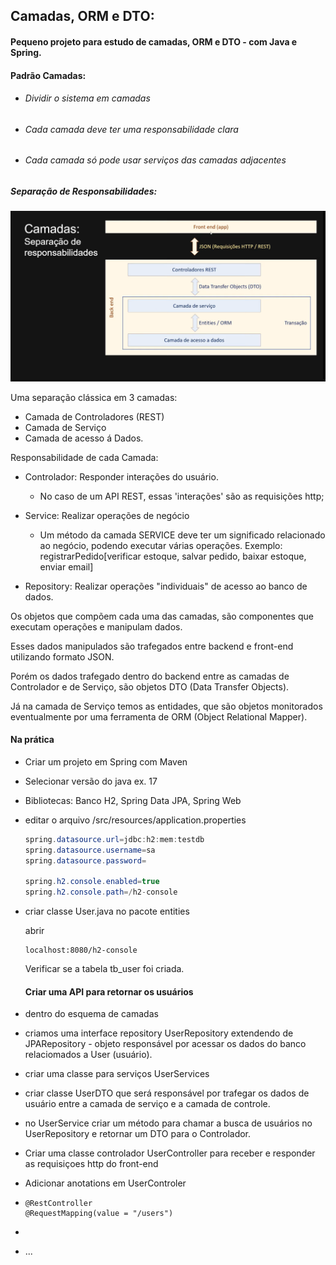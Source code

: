 ## Camadas, ORM e DTO:

#### Pequeno projeto para estudo de camadas, ORM e DTO - com Java e Spring.

#### Padrão Camadas:

- ###### Dividir o sistema em camadas
- ###### Cada camada deve ter uma responsabilidade clara
- ###### Cada camada só pode usar serviços das camadas adjacentes

##### Separação de Responsabilidades:

![Camadas](../assets/camadasOrmDto/camadasSepResp.png)

Uma separação clássica em 3 camadas:

- Camada de Controladores (REST)
- Camada de Serviço
- Camada de acesso á Dados.

Responsabilidade de cada Camada:

- Controlador: Responder interações do usuário.

  - No caso de um API REST, essas 'interações' são as requisições http;

- Service: Realizar operações de negócio
  - Um método da camada SERVICE deve ter um significado relacionado ao negócio, podendo executar várias
    operações. Exemplo: registrarPedido[verificar estoque, salvar pedido, baixar estoque, enviar email]
- Repository: Realizar operações "individuais" de acesso ao banco de dados.

Os objetos que compõem cada uma das camadas, são componentes que executam operações e manipulam dados.

Esses dados manipulados são trafegados entre backend e front-end utilizando formato JSON.

Porém os dados trafegado dentro do backend entre as camadas de Controlador e de Serviço, são objetos DTO (Data Transfer Objects).

Já na camada de Serviço temos as entidades, que são objetos monitorados eventualmente por uma ferramenta de ORM (Object Relational Mapper).

#### Na prática

- Criar um projeto em Spring com Maven
- Selecionar versão do java ex. 17
- Bibliotecas: Banco H2, Spring Data JPA, Spring Web

- editar o arquivo /src/resources/application.properties

  ```java
  spring.datasource.url=jdbc:h2:mem:testdb
  spring.datasource.username=sa
  spring.datasource.password=

  spring.h2.console.enabled=true
  spring.h2.console.path=/h2-console
  ```

- criar classe User.java no pacote entities

  abrir
  ```
  localhost:8080/h2-console
  ```
  Verificar se a tabela tb_user foi criada.

  #### Criar uma API para retornar os usuários
- dentro do esquema de camadas 
- criamos uma interface repository UserRepository extendendo de JPARepository - objeto responsável por acessar os dados do banco relaciomados a User (usuário).
- criar uma classe para serviços UserServices 
- criar classe UserDTO que será responsável por trafegar os dados de usuário entre a camada de serviço e a camada de controle.
- no UserService criar um método para chamar a busca de usuários no UserRepository e retornar um DTO para o Controlador.
- Criar uma classe controlador UserController para receber e responder as requisiçoes http do front-end
- Adicionar anotations em UserControler
- ```
  @RestController
  @RequestMapping(value = "/users")
  ```
- 
- ...

